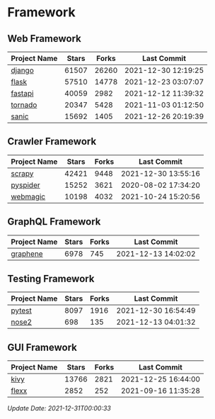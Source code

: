 # Framework

## Web Framework
| Project Name | Stars | Forks | Last Commit |
| ------------ | ----- | ----- | ----------- |
| [django](https://github.com/django/django) | 61507 | 26260 | 2021-12-30 12:19:25 |
| [flask](https://github.com/pallets/flask) | 57510 | 14778 | 2021-12-23 03:07:07 |
| [fastapi](https://github.com/tiangolo/fastapi) | 40059 | 2982 | 2021-12-12 11:39:32 |
| [tornado](https://github.com/tornadoweb/tornado) | 20347 | 5428 | 2021-11-03 01:12:50 |
| [sanic](https://github.com/sanic-org/sanic) | 15692 | 1405 | 2021-12-26 20:19:39 |

## Crawler Framework
| Project Name | Stars | Forks | Last Commit |
| ------------ | ----- | ----- | ----------- |
| [scrapy](https://github.com/scrapy/scrapy) | 42421 | 9448 | 2021-12-30 13:55:16 |
| [pyspider](https://github.com/binux/pyspider) | 15252 | 3621 | 2020-08-02 17:34:20 |
| [webmagic](https://github.com/code4craft/webmagic) | 10198 | 4032 | 2021-10-24 15:20:56 |

## GraphQL Framework
| Project Name | Stars | Forks | Last Commit |
| ------------ | ----- | ----- | ----------- |
| [graphene](https://github.com/graphql-python/graphene) | 6978 | 745 | 2021-12-13 14:02:02 |

## Testing Framework
| Project Name | Stars | Forks | Last Commit |
| ------------ | ----- | ----- | ----------- |
| [pytest](https://github.com/pytest-dev/pytest) | 8097 | 1916 | 2021-12-30 16:54:49 |
| [nose2](https://github.com/nose-devs/nose2) | 698 | 135 | 2021-12-13 04:01:32 |

## GUI Framework
| Project Name | Stars | Forks | Last Commit |
| ------------ | ----- | ----- | ----------- |
| [kivy](https://github.com/kivy/kivy) | 13766 | 2821 | 2021-12-25 16:44:00 |
| [flexx](https://github.com/flexxui/flexx) | 2852 | 252 | 2021-09-16 11:35:28 |

*Update Date: 2021-12-31T00:00:33*
